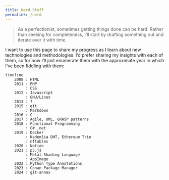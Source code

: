 ```yaml
---
title: Nerd Stuff
permalink: /nerd
---
```


> As a perfectionist, sometimes getting things done can be hard. Rather than seeking for completeness, I’ll start by drafting something out and iterate over it with time.

I want to use this page to share my progress as I learn about new technologies and methodologies. I’d prefer sharing my insights with each of them, so for now I’ll just enumerate them with the approximate year in which I’ve been fiddling with them:

```mermaid
timeline
    2008 : HTML
    2011 : PHP
         : CSS
    2012 : Javascript
         : GNU/Linux
    2013 : ?
    2015 : git
         : Markdown
    2016 : C
    2017 : Agile, UML, GRASP patterns
    2018 : Functional Programming
         : C# .net
    2019 : Docker
         : Kademlia DHT, Ethereum Trie
         : nftables
    2020 : Notion
    2021 : p5.js
         : Metal Shading Language
         : AppImage
    2022 : Python Type Annotations
    2023 : Conan Package Manager
    2024 : git-annex
```